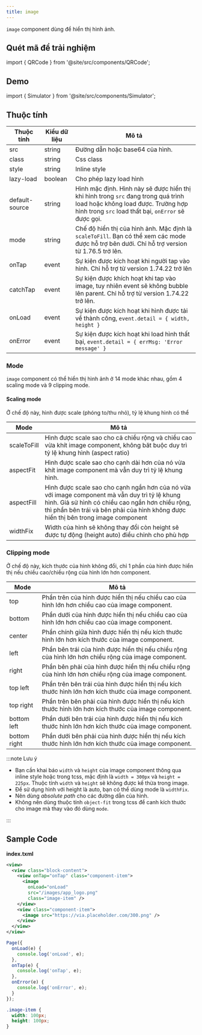 ```yaml
---
title: image
---
```


`image` component dùng để hiển thị hình ảnh.

## Quét mã để trải nghiệm

import { QRCode } from '@site/src/components/QRCode';

<QRCode page="pages/component/basic/image/index" />

## Demo

import { Simulator } from '@site/src/components/Simulator';

<Simulator page="pages/component/basic/image/index" />

## Thuộc tính

| Thuộc tính     | Kiểu dữ liệu | Mô tả                                                                                                                                                                           |
| -------------- | ------------ | ------------------------------------------------------------------------------------------------------------------------------------------------------------------------------- |
| src            | string       | Đường dẫn hoặc base64 của hình.                                                                                                                                                 |
| class          | string       | Css class                                                                                                                                                                       |
| style          | string       | Inline style                                                                                                                                                                    |
| lazy-load      | boolean      | Cho phép lazy load hình                                                                                                                                                         |
| default-source | string       | Hình mặc định. Hình này sẽ được hiển thị khi hình trong `src` đang trong quá trình load hoặc không load được. Trường hợp hình trong `src` load thất bại, `onError` sẽ được gọi. |
| mode           | string       | Chế độ hiển thị của hình ảnh. Mặc định là `scaleToFill`. Bạn có thể xem các mode được hỗ trợ bên dưới. Chỉ hỗ trợ version từ 1.76.5 trở lên.                                    |
| onTap          | event        | Sự kiện được kích hoạt khi người tap vào hình. Chỉ hỗ trợ từ version 1.74.22 trở lên                                                                                            |
| catchTap       | event        | Sự kiện được khích hoạt khi tap vào image, tuy nhiên event sẽ không bubble lên parent. Chỉ hỗ trợ từ version 1.74.22 trở lên.                                                   |
| onLoad         | event        | Sự kiện được kích hoạt khi hình được tải về thành công, `event.detail = { width, height }`                                                                                      |
| onError        | event        | Sự kiện được kích hoạt khi load hình thất bại, `event.detail = { errMsg: 'Error message' }`                                                                                     |

### Mode

`image` component có thể hiển thị hình ảnh ở 14 mode khác nhau, gồm 4 scaling mode và 9 clipping mode.

#### Scaling mode

Ở chế độ này, hình được scale (phóng to/thu nhỏ), tỷ lệ khung hình có thể

| Mode        | Mô tả                                                                                                                                                                                                                                    |
| ----------- | ---------------------------------------------------------------------------------------------------------------------------------------------------------------------------------------------------------------------------------------- |
| scaleToFill | Hình được scale sao cho cả chiều rộng và chiều cao vừa khít image component, không băt buộc duy trì tỷ lệ khung hình (aspect ratio)                                                                                                      |
| aspectFit   | Hình được scale sao cho cạnh dài hơn của nó vừa khít image component mà vẫn duy trì tỷ lệ khung hình.                                                                                                                                    |
| aspectFill  | Hình được scale sao cho cạnh ngắn hơn của nó vừa với image component mà vẫn duy trì tỷ lệ khung hình. Giả sử hình có chiều cao ngắn hơn chiều rộng, thì phần bên trái và bên phải của hình không được hiển thị bên trong image component |
| widthFix    | Width của hình sẽ không thay đổi còn height sẽ được tự động (height auto) điều chỉnh cho phù hợp                                                                                                                                         |

### Clipping mode

Ở chế độ này, kích thước của hình không đổi, chỉ 1 phần của hình được hiển thị nếu chiều cao/chiều rộng của hình lớn hơn component.

| Mode         | Mô tả                                                                                                 |
| ------------ | ----------------------------------------------------------------------------------------------------- |
| top          | Phần trên của hình được hiển thị nếu chiều cao của hình lớn hơn chiều cao của image component.        |
| bottom       | Phần dưới của hình được hiển thị nếu chiều cao của hình lớn hơn chiều cao của image component.        |
| center       | Phần chính giữa hình được hiển thị nếu kích thước hình lớn hơn kích thước của image component.        |
| left         | Phần bên trái của hình được hiển thị nếu chiều rộng của hình lớn hơn chiều rộng của image component.  |
| right        | Phần bên phải của hình được hiển thị nếu chiều rộng của hình lớn hơn chiều rộng của image component.  |
| top left     | Phần trên bên trái của hình được hiển thị nếu kích thước hình lớn hơn kích thước của image component. |
| top right    | Phần trên bên phải của hình được hiển thị nếu kích thước hình lớn hơn kích thước của image component. |
| bottom left  | Phần dưới bên trái của hình được hiển thị nếu kích thước hình lớn hơn kích thước của image component. |
| bottom right | Phần dưới bên phải của hình được hiển thị nếu kích thước hình lớn hơn kích thước của image component. |

:::note Lưu ý

- Bạn cần khai báo `width` và `height` của image component thông qua inline style hoặc trong tcss, mặc định là `width = 300px` và `height = 225px`. Thuộc tính `width` và `height` sẽ không được kế thừa trong image.
- Để sử dụng hình với height là auto, bạn có thể dùng mode là `widthFix`.
- Nên dùng _absolute path_ cho các đường dẫn của hình.
- Không nên dùng thuộc tính `object-fit` trong tcss để canh kích thước cho image mà thay vào đó dùng `mode`.

:::

## Sample Code

**index.txml**

```xml
<view>
  <view class="block-content">
    <view onTap="onTap" class="component-item">
      <image
        onLoad="onLoad"
        src="/images/app_logo.png"
        class="image-item" />
    </view>
    <view class="component-item">
      <image src="https://via.placeholder.com/300.png" />
    </view>
  </view>
</view>
```

```js title=index.js
Page({
  onLoad(e) {
    console.log('onLoad', e);
  },
  onTap(e) {
    console.log('onTap', e);
  },
  onError(e) {
    console.log('onError', e);
  }
});
```

```css title=index.tcss
.image-item {
  width: 100px;
  height: 100px;
}
```
